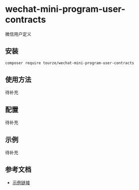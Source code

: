 # wechat-mini-program-user-contracts

微信用户定义

## 安装

```bash
composer require tourze/wechat-mini-program-user-contracts
```

## 使用方法

待补充

## 配置

待补充

## 示例

待补充

## 参考文档

- [示例链接](https://example.com)
